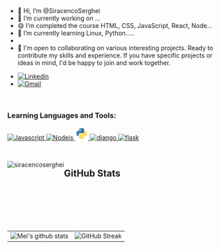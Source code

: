 - 👋 Hi, I’m @SiracencoSerghei
  <br>
- 🔭 I’m currently working on ...
- 😄 I’m completed the course  HTML, CSS, JavaScript, React, Node...
- 🌱 I’m currently learning Linux, Python.....
- <br>
- 👯 I'm open to collaborating on various interesting projects. Ready to contribute my skills and experience. If you have specific projects or ideas in mind, I'd be happy to join and work together.
<!-- - 🤔 I’m looking for help with ... -->
<!-- - 💬 Ask me about ...
- 📫 How to reach me: ...
- 😄 Pronouns: ...
- ⚡ Fun fact: ...
- :man_scientist:
- - :lab_coat: -->

- [![Linkedin](https://img.shields.io/badge/-Siracenco_Serghei-blue?style=flat&logo=Linkedin&logoColor=white)](https://www.linkedin.com/in/siracenco-serghei/)
- [![Gmail](https://img.shields.io/badge/-Contact_me_via_Gmail-c14438?style=flat&logo=Gmail&logoColor=white&color=BB001B)](mailto:siracencoserghei@gmail.com)
  
<br>
<h3 align="left">Learning Languages and Tools:</h3>
<p align="left"> 
<a href="https://developer.mozilla.org/en-US/docs/Web/javascript" target="_blank" rel="noreferrer"> <img src="https://commons.wikimedia.org/wiki/File:Javascript_Logo.png" alt="Javascript" width="90" height="40"/> 
<a href="https://nodejs.org/en/learn/getting-started/introduction-to-nodejs" target="_blank" rel="noreferrer"> <img src="https://upload.wikimedia.org/wikipedia/commons/d/d9/Node.js_logo.svg" alt="Nodejs" width="90" height="40"/> 
<a href="https://www.python.org" target="_blank" rel="noreferrer"> <img src="https://raw.githubusercontent.com/devicons/devicon/master/icons/python/python-original.svg" alt="python" width="30" height="30"/> </a> 
<a href="https://www.djangoproject.com" target="_blank" rel="noreferrer"> <img src="https://upload.wikimedia.org/wikipedia/commons/7/75/Django_logo.svg" alt="django" width="90" height="30"/> </a> 
<a href="https://flask.palletsprojects.com/en/2.2.x/" target="_blank" rel="noreferrer"> <img src="https://upload.wikimedia.org/wikipedia/commons/thumb/3/3c/Flask_logo.svg/1200px-Flask_logo.svg.png" alt="flask" width="90" height="30"/> </a>
</p>
<br>

<p><img align="left" src="https://github-readme-stats.vercel.app/api/top-langs?username=siracencoserghei&show_icons=true&theme=dracula&locale=en&layout=compact" alt="siracencoserghei" height="160" /></p>

## GitHub Stats

|                                                                                                                  |                                                                                                |
| :--------------------------------------------------------------------------------------------------------------: | :--------------------------------------------------------------------------------------------: |
| ![Mei's github stats](https://github-readme-stats.vercel.app/api?username=siracencoserghei&show_icons=true&theme=cobalt) | ![GitHub Streak](https://github-readme-streak-stats.herokuapp.com/?user=siracencoserghei&theme=cobalt) |

